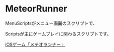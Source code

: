 # MeteorRunner

MenuScriptsがメニュー画面のスクリプトで、

Scriptsが主にゲームプレイに関わるスクリプトです。

[iOSゲーム「メテオランナー」](https://apps.apple.com/us/app/meteor-runner/id1608346742?itsct=apps_box_link&itscg=30200)
